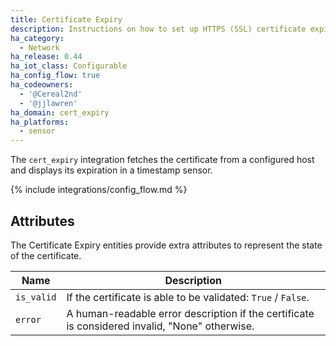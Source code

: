 ```yaml
---
title: Certificate Expiry
description: Instructions on how to set up HTTPS (SSL) certificate expiry sensors within Home Assistant.
ha_category:
  - Network
ha_release: 0.44
ha_iot_class: Configurable
ha_config_flow: true
ha_codeowners:
  - '@Cereal2nd'
  - '@jjlawren'
ha_domain: cert_expiry
ha_platforms:
  - sensor
---
```


The `cert_expiry` integration fetches the certificate from a configured host and displays its expiration in a timestamp sensor.

{% include integrations/config_flow.md %}

## Attributes

The Certificate Expiry entities provide extra attributes to represent the state of the certificate.

| Name | Description |
| ---- | ----------- |
| `is_valid` | If the certificate is able to be validated: `True` / `False`.
| `error` | A human-readable error description if the certificate is considered invalid, "None" otherwise.
